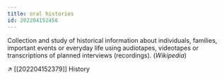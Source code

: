 ```yaml
---
title: oral histories
id: 202204152456
---
```


Collection and study of historical information about individuals, families, important events or everyday life using audiotapes, videotapes or transcriptions of planned interviews (recordings). (*Wikipedia*)

↗ [[202204152379]] History
